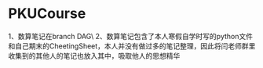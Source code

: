 # PKUCourse
1、数算笔记在branch DAG\\
2、数算笔记包含了本人寒假自学时写的python文件和自己期末的CheetingSheet，本人并没有做过多的笔记整理，因此将闫老师群里收集到的其他人的笔记也放入其中，吸取他人的思想精华
